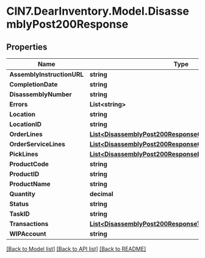# CIN7.DearInventory.Model.DisassemblyPost200Response

## Properties

| Name                       | Type                                                                                                                    | Description | Notes      |
| -------------------------- | ----------------------------------------------------------------------------------------------------------------------- | ----------- | ---------- |
| **AssemblyInstructionURL** | **string**                                                                                                              |             | [optional] |
| **CompletionDate**         | **string**                                                                                                              |             | [optional] |
| **DisassemblyNumber**      | **string**                                                                                                              |             | [optional] |
| **Errors**                 | **List&lt;string&gt;**                                                                                                  |             | [optional] |
| **Location**               | **string**                                                                                                              |             | [optional] |
| **LocationID**             | **string**                                                                                                              |             | [optional] |
| **OrderLines**             | [**List&lt;DisassemblyPost200ResponseOrderLinesInner&gt;**](DisassemblyPost200ResponseOrderLinesInner.md)               |             | [optional] |
| **OrderServiceLines**      | [**List&lt;DisassemblyPost200ResponseOrderServiceLinesInner&gt;**](DisassemblyPost200ResponseOrderServiceLinesInner.md) |             | [optional] |
| **PickLines**              | [**List&lt;DisassemblyPost200ResponsePickLinesInner&gt;**](DisassemblyPost200ResponsePickLinesInner.md)                 |             | [optional] |
| **ProductCode**            | **string**                                                                                                              |             | [optional] |
| **ProductID**              | **string**                                                                                                              |             | [optional] |
| **ProductName**            | **string**                                                                                                              |             | [optional] |
| **Quantity**               | **decimal**                                                                                                             |             | [optional] |
| **Status**                 | **string**                                                                                                              |             | [optional] |
| **TaskID**                 | **string**                                                                                                              |             | [optional] |
| **Transactions**           | [**List&lt;DisassemblyPost200ResponseTransactionsInner&gt;**](DisassemblyPost200ResponseTransactionsInner.md)           |             | [optional] |
| **WIPAccount**             | **string**                                                                                                              |             | [optional] |

[[Back to Model list]](../README.md#documentation-for-models) [[Back to API list]](../README.md#documentation-for-api-endpoints) [[Back to README]](../README.md)
